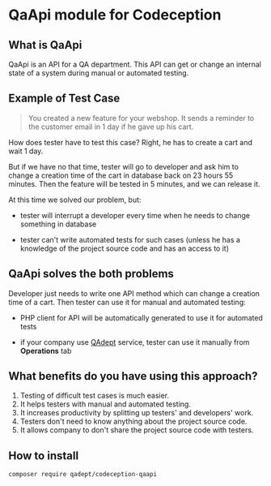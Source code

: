 # QaApi module for Codeception

## What is QaApi

QaApi is an API for a QA department. This API can get or change an internal state of a system during manual or automated testing.

## Example of Test Case

> You created a new feature for your webshop. It sends a reminder to the customer email in 1 day if he gave up his cart.

How does tester have to test this case? Right, he has to create a cart and wait 1 day.

But if we have no that time, tester will go to developer and ask him to change a creation time of the cart in database back on 23 hours 55 minutes. Then the feature will be tested in 5 minutes, and we can release it.

At this time we solved our problem, but:

- tester will interrupt a developer every time when he needs to change something in database

- tester can't write automated tests for such cases (unless he has a knowledge of the project source code and has an access to it)

## QaApi solves the both problems

Developer just needs to write one API method which can change a creation time of a cart. Then tester can use it for manual and automated testing:

- PHP client for API will be automatically generated to use it for automated tests

- if your company use [QAdept](http://qadept.com) service, tester can use it manually from **Operations** tab

## What benefits do you have using this approach?

1. Testing of difficult test cases is much easier.
2. It helps testers with manual and automated testing.
3. It increases productivity by splitting up testers' and developers' work.
4. Testers don't need to know anything about the project source code.
5. It allows company to don't share the project source code with testers.

## How to install

```bash
composer require qadept/codeception-qaapi
```
